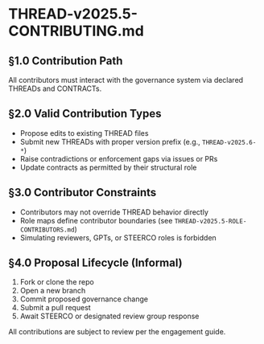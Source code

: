 # THREAD-v2025.5-CONTRIBUTING.md

## §1.0 Contribution Path

All contributors must interact with the governance system via declared THREADs and CONTRACTs.

## §2.0 Valid Contribution Types

- Propose edits to existing THREAD files
- Submit new THREADs with proper version prefix (e.g., `THREAD-v2025.6-*`)
- Raise contradictions or enforcement gaps via issues or PRs
- Update contracts as permitted by their structural role

## §3.0 Contributor Constraints

- Contributors may not override THREAD behavior directly
- Role maps define contributor boundaries (see `THREAD-v2025.5-ROLE-CONTRIBUTORS.md`)
- Simulating reviewers, GPTs, or STEERCO roles is forbidden

## §4.0 Proposal Lifecycle (Informal)

1. Fork or clone the repo
2. Open a new branch
3. Commit proposed governance change
4. Submit a pull request
5. Await STEERCO or designated review group response

All contributions are subject to review per the engagement guide.
